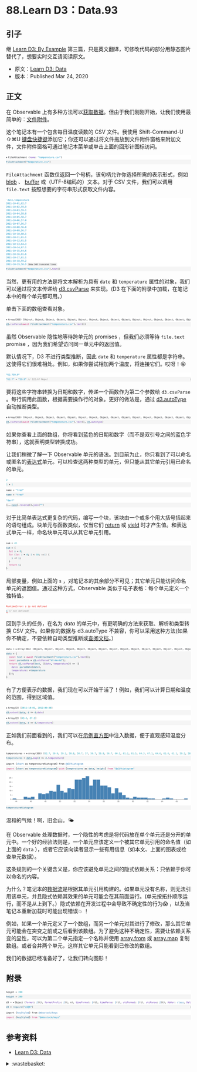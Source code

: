 # 88.Learn D3：Data.93

## <a name="start"></a> 引子
继 [Learn D3: By Example][url-pre] 第三篇，只是英文翻译，可修改代码的部分用静态图片替代了，想要实时交互请阅读原文。

- 原文：[Learn D3: Data][url-1]
- 版本：Published Mar 24, 2020

## <a name="title1"></a> 正文
在 Observable 上有多种方法可以[获取数据][url-2]。但由于我们刚刚开始，让我们使用最简单的：[文件附件][url-3]。

这个笔记本有一个包含每日温度读数的 CSV 文件。我使用 Shift-Command-U ⇧⌘U [键盘快捷键][url-4]添加它；你还可以通过将文件拖放到文件附件窗格来附加文件，文件附件窗格可通过笔记本菜单或单击上面的回形针图标访问。

![88-1][url-local-1]

`FileAttachment` 函数仅返回一个句柄，该句柄允许你选择所需的表示形式，例如 [blob][url-5] 、 [buffer][url-6] 或（UTF-8编码的）文本。对于 CSV 文件，我们可以调用 `file.text` 按照想要的字符串形式获取文件内容。

![88-2][url-local-2]

当然，更有用的方法是将文本解析为具有 `date` 和 `temperature` 属性的对象，我们可以通过将文本传递给 [d3.csvParse][url-16] 来实现。(D3 在下面的附录中加载，在笔记本中的每个单元都可用。）

单击下面的数组查看对象。

![88-3][url-local-3]

虽然 Observable 隐性地等待跨单元的 promises ，但我们必须等待 `file.text` promise ，因为我们希望访问同一单元中的返回值。

默认情况下，D3 不进行类型推断，因此 `date` 和 `temperature` 属性都是字符串。这使得它们很难相处。例如，如果你尝试相加两个温度，将连接它们。哎呀！😝

![88-4][url-local-4]

要将这些字符串转换为日期和数字，传递一个函数作为第二个参数给 `d3.csvParse` 。每行调用此函数，根据需要操作行的对象。更好的做法是，通过 [d3.autoType][url-7] 自动推断类型。

![88-5][url-local-5]

如果你查看上面的数组，你将看到蓝色的日期和数字（而不是双引号之间的蓝色字符串），这就表明类型转换成功。

让我们稍微了解一下 Observable 单元的语法。到目前为止，你只看到了可以命名或匿名的[表达式][url-8]单元。可以检查这两种类型的单元，但只能从其它单元引用已命名的单元。

![88-6][url-local-6]
![88-7][url-local-7]
![88-8][url-local-8]

对于比简单表达式更复杂的代码，编写一个块，该块由一个或多个用大括号括起来的语句组成。块单元与函数类似，仅当它们 [return][url-9] 或 [yield][url-10] 时才产生值。和表达式单元一样，命名块单元可以从其它单元引用。

![88-9][url-local-9]

局部变量，例如上面的 `s` ，对笔记本的其余部分不可见；其它单元只能访问命名单元的返回值。通过这种方式，Observable 类似于电子表格：每个单元定义一个独特值。

![88-10][url-local-10]

回到手头的任务，在名为 *data* 的单元中，有更明确的方法来获取、解析和类型转换 CSV 文件。如果你的数据与 d3.autoType 不兼容，你可以采用这种方法(如果你不确定，不要依赖自动类型推断或[查阅文档][url-11]。）

![88-11][url-local-11]

有了方便表示的数据，我们现在可以开始干活了！例如，我们可以计算日期和温度的范围，得到区域值。

![88-12][url-local-12]
![88-13][url-local-13]

正如我们前面看到的，我们可以在[示例直方图][url-12]中注入数据，便于直观感知温度分布。

![88-14][url-local-14]
![88-15][url-local-15]
![88-16][url-local-16]

温和的气候！啊，旧金山。🌤

在 Observable 处理数据时，一个隐性的考虑是将代码放在单个单元还是分开的单元中。一个好的经验法则是，一个单元应该定义一个被其它单元引用的命名值（如上面的 `data` ），或者它应该向读者显示一些有用信息（如本文、上面的图表或检查单元数据）。

这条规则的一个关键含义是，你应该避免单元之间的隐式依赖关系：只依赖于你可以命名的内容。

为什么？笔记本的[数据流][url-13]是根据其单元引用构建的。如果单元没有名称，则无法引用该单元，并且隐式依赖其效果的单元可能会在其前面运行。(单元按拓扑顺序运行，而不是从上到下。）隐式依赖在开发过程中会导致不确定性的行为😱 ，以及当笔记本重新加载时可能出现错误💥 ！

例如，如果一个单元定义了一个数组，而另一个单元对其进行了修改，那么其它单元可能会在突变之前或之后看到该数组。为了避免这种不确定性，需要让依赖关系变的显性，可以为第二个单元指定一个名称并使用 [array.from][url-14] 或 [array.map][url-15] 复制数组。或者合并两个单元，这样其它单元只能看到已修改的数组。

我们的数据已经准备好了，让我们转向图形！

## 附录

![88-17][url-local-17]
![88-18][url-local-18]
![88-19][url-local-19]

## <a name="reference"></a> 参考资料
- [Learn D3: Data][url-1]

[url-pre]:https://github.com/XXHolic/blog/issues/92
[url-1]:https://observablehq.com/@d3/learn-d3-data?collection=@d3/learn-d3
[url-2]:https://observablehq.com/@observablehq/introduction-to-data
[url-3]:https://observablehq.com/@observablehq/file-attachments
[url-4]:https://observablehq.com/@observablehq/keyboard-shortcuts
[url-5]:https://developer.mozilla.org/en-US/docs/Web/API/Blob
[url-6]:https://developer.mozilla.org/en-US/docs/Web/JavaScript/Reference/Global_Objects/ArrayBuffer
[url-7]:https://observablehq.com/@d3/d3-autotype
[url-8]:https://2ality.com/2012/09/expressions-vs-statements.html
[url-9]:https://developer.mozilla.org/en-US/docs/Web/JavaScript/Reference/Statements/return
[url-10]:https://developer.mozilla.org/en-US/docs/Web/JavaScript/Reference/Operators/yield
[url-11]:https://github.com/d3/d3-dsv/blob/master/README.md#autoType
[url-12]:https://observablehq.com/@d3/histogram
[url-13]:https://observablehq.com/@observablehq/how-observable-runs
[url-14]:https://developer.mozilla.org/en-US/docs/Web/JavaScript/Reference/Global_Objects/Array/from
[url-15]:https://developer.mozilla.org/en-US/docs/Web/JavaScript/Reference/Global_Objects/Array/map
[url-16]:https://github.com/d3/d3-dsv/blob/master/README.md#csvParse



[url-local-1]:./images/88/1.png
[url-local-2]:./images/88/2.png
[url-local-3]:./images/88/3.png
[url-local-4]:./images/88/4.png
[url-local-5]:./images/88/5.png
[url-local-6]:./images/88/6.png
[url-local-7]:./images/88/7.png
[url-local-8]:./images/88/8.png
[url-local-9]:./images/88/9.png
[url-local-10]:./images/88/10.png
[url-local-11]:./images/88/11.png
[url-local-12]:./images/88/12.png
[url-local-13]:./images/88/13.png
[url-local-14]:./images/88/14.png
[url-local-15]:./images/88/15.png
[url-local-16]:./images/88/16.png
[url-local-17]:./images/88/17.png
[url-local-18]:./images/88/18.png
[url-local-19]:./images/88/19.png

<details>
<summary>:wastebasket:</summary>

在玩《巫师 3》的过程中，经常碰到这样一类事件任务：

冲突中的人，描述同一件事情却是完全不一样的版本，但也都说得通，最后还偏偏要你这个从未经历其中的人做决定。

处理过几次后，发现有时候在游戏中真是对人性的拷问，两难境地，难以决断。

要是在现实中碰到这样的情况，报警相对来说还真的是个好方法。

</details>


